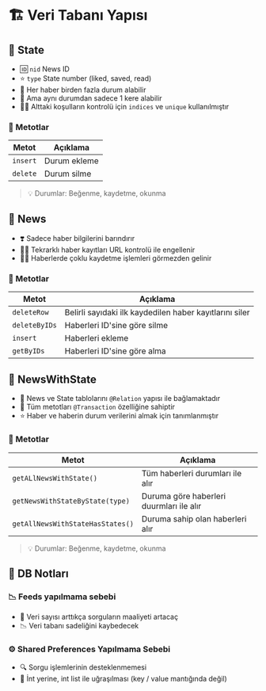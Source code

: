 # 🏗️ Veri Tabanı Yapısı

## 🐥 State

- 🆔 `nid` News ID
- ⭐ `type` State number (liked, saved, read)
- 💎 Her haber birden fazla durum alabilir
- 🦄 Ama aynı durumdan sadece 1 kere alabilir
- 👨‍💼 Alttaki koşulların kontrolü için `indices` ve `unique` kullanılmıştır

### 💠 Metotlar

| Metot | Açıklama |
|-|-|
| `insert` | Durum ekleme
| `delete`| Durum silme

> 💡 Durumlar: Beğenme, kaydetme, okunma

## 📰 News

- ❣️ Sadece haber bilgilerini barındırır
- 👮‍♂️ Tekrarklı haber kayıtları URL kontrolü ile engellenir
- 👨‍💼 Haberlerde çoklu kaydetme işlemleri görmezden gelinir

### 💠 Metotlar

| Metot | Açıklama |
|-|-|
| `deleteRow` | Belirli sayıdaki ilk kaydedilen haber kayıtlarını siler
| `deleteByIDs`| Haberleri ID'sine göre silme
| `insert` | Haberleri ekleme
| `getByIDs` | Haberleri ID'sine göre alma


## 🐣 NewsWithState

- 🔗 News ve State tablolarını `@Relation` yapısı ile bağlamaktadır
- 🚧 Tüm metotları `@Transaction` özelliğine sahiptir
- ⭐ Haber ve haberin durum verilerini almak için tanımlanmıştır

### 💠 Metotlar

| Metot | Açıklama |
| - | - |
| `getALlNewsWithState()` | Tüm haberleri durumları ile alır
| `getNewsWithStateByState(type)` | Duruma göre haberleri duurmları ile alır
| `getAllNewsWithStateHasStates()` | Duruma sahip olan haberleri alır

> 💡 Durumlar: Beğenme, kaydetme, okunma

## 📝 DB Notları

### 📉 Feeds yapılmama sebebi

- 🎳 Veri sayısı arttıkça sorguların maaliyeti artacaç
- 📉 Veri tabanı sadeliğini kaybedecek

### ⚙️ Shared Preferences Yapılmama Sebebi

- 🔍 Sorgu işlemlerinin desteklenmemesi
- 🚄 İnt yerine, int list ile uğraşılması (key / value mantığında değil)
